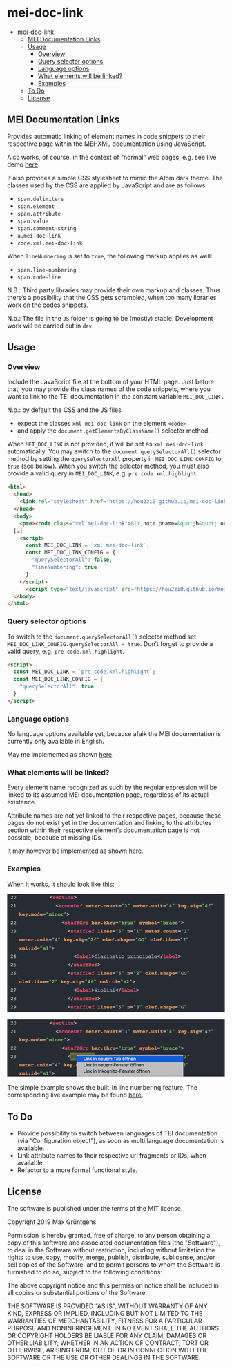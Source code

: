 # mei-doc-link

 <!-- TOC START min:1 max:3 link:true asterisk:false update:true -->
- [mei-doc-link](#mei-doc-link)
  - [MEI Documentation Links](#mei-documentation-links)
  - [Usage](#usage)
    - [Overview](#overview)
    - [Query selector options](#query-selector-options)
    - [Language options](#language-options)
    - [What elements will be linked?](#what-elements-will-be-linked)
    - [Examples](#examples)
  - [To Do](#to-do)
  - [License](#license)
<!-- TOC END -->



## MEI Documentation Links
Provides automatic linking of element names in code snippets to their respective page within the MEI-XML documentation using JavaScript.

Also works, of course, in the context of “normal” web pages, e.g. see live demo [here](https://hou2zi0.github.io/mei-doc-link/examples/example.html).

It also provides a simple CSS stylesheet to mimic the Atom dark theme. The classes used by the CSS are applied by JavaScript and are as follows:

* `span.delimiters`
* `span.element`
* `span.attribute`
* `span.value`
* `span.comment-string`
* `a.mei-doc-link`
* `code.xml.mei-doc-link`

When `lineNumbering` is set to `true`, the following markup applies as well:

* `span.line-numbering`
* `span.code-line`

N.B.: Third party libraries may provide their own markup and classes. Thus there’s a possibility that the CSS gets scrambled, when too many libraries work on the codes snippets.

N.b.: The file in the `JS` folder is going to be (mostly) stable. Development work will be carried out in `dev`.

## Usage
### Overview
Include the JavaScript file at the bottom of your HTML page.  Just before that, you may provide the class names of the code snippets, where you want to link to the TEI documentation in the constant variable `MEI_DOC_LINK` .

N.b.: by default the CSS and the JS files
* expect the classes `xml mei-doc-link` on the element `<code>`
* and apply the `document.getElementsByClassName()` selector method.

When `MEI_DOC_LINK` is not provided, it will be  set as `xml mei-doc-link` automatically. You may switch to the `document.querySelectorAll()` selector method by setting the `querySelectorAll` property in `MEI_DOC_LINK_CONFIG` to `true` (see below). When you switch the selector method, you must also provide a valid query in `MEI_DOC_LINK`, e.g. `pre code.xml.highlight`.

```html
<html>
  <head>
    <link rel="stylesheet" href="https://hou2zi0.github.io/mei-doc-link/CSS/mei-documentation-links.css" />
  </head>
  <body>
    <pre><code class="xml mei-doc-link">&lt;note pname=&quot;b&quot; oct=&quot;4&quot; dur=&quot;8&quot; xml:id=&quot;m259_s1_n1&quot; artic=&quot;acc&quot;/&gt;</code></pre>
  […]
    <script>
      const MEI_DOC_LINK = `xml mei-doc-link`;
      const MEI_DOC_LINK_CONFIG = {
        "querySelectorAll": false,
        "lineNumbering": true
      }
    </script>
      <script type="text/javascript" src="https://hou2zi0.github.io/mei-doc-link/JS/mei-documentation-links.js"></script>
  </body>
</html>
```

### Query selector options

To switch to the `document.querySelectorAll()` selector method set `MEI_DOC_LINK_CONFIG.querySelectorAll = true`. Don’t forget to provide a valid query, e.g. `pre code.xml.highlight`.

```html
<script>
  const MEI_DOC_LINK = `pre code.xml.highlight`;
  const MEI_DOC_LINK_CONFIG = {
    "querySelectorAll": true
  }
</script>
```

### Language options

No language options available yet, because afaik the MEI documentation is currently only available in English.

May me implemented as shown [here](https://github.com/hou2zi0/tei-doc-link#language-options).


### What elements will be linked?

Every element name recognized as such by the regular expression will be linked to its assumed MEI documentation page, regardless of its actual existence.

Attribute names are not yet linked to their respective pages, because these pages do not exist yet in the documentation and linking to the attributes section within their respective element’s documentation page is not possible, because of missing IDs.

It may however be implemented as shown [here](https://github.com/hou2zi0/tei-doc-link#what-elements-and-attributes-will-be-linked).


### Examples

When it works, it should look like this:

![Code Snippet with links to MEI documentation and dark theme](data/img/abb_1.png)

![Link from element name to MEI documentation](data/img/abb_2.png)

The simple example shows the built-in line numbering feature.  The corresponding live example may be found  [here](https://hou2zi0.github.io/mei-doc-link/examples/example.html).

## To Do

* Provide possibility to switch between languages of TEI documentation (via “Configuration object”), as soon as  multi language documentation is available.
* Link attribute names to their respective url fragments or IDs, when available.
* Refactor to a more formal functional style.

## License

The software is published under the terms of the MIT license.

Copyright 2019 Max Grüntgens

Permission is hereby granted, free of charge, to any person obtaining a copy of this software and associated documentation files (the "Software"), to deal in the Software without restriction, including without limitation the rights to use, copy, modify, merge, publish, distribute, sublicense, and/or sell copies of the Software, and to permit persons to whom the Software is furnished to do so, subject to the following conditions:

The above copyright notice and this permission notice shall be included in all copies or substantial portions of the Software.

THE SOFTWARE IS PROVIDED “AS IS”, WITHOUT WARRANTY OF ANY KIND, EXPRESS OR IMPLIED, INCLUDING BUT NOT LIMITED TO THE WARRANTIES OF MERCHANTABILITY, FITNESS FOR A PARTICULAR PURPOSE AND NONINFRINGEMENT. IN NO EVENT SHALL THE AUTHORS OR COPYRIGHT HOLDERS BE LIABLE FOR ANY CLAIM, DAMAGES OR OTHER LIABILITY, WHETHER IN AN ACTION OF CONTRACT, TORT OR OTHERWISE, ARISING FROM, OUT OF OR IN CONNECTION WITH THE SOFTWARE OR THE USE OR OTHER DEALINGS IN THE SOFTWARE.
